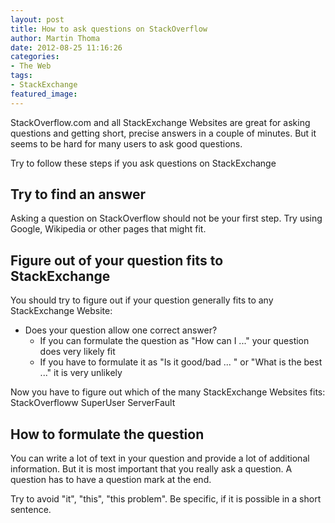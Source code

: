 ```yaml
---
layout: post
title: How to ask questions on StackOverflow
author: Martin Thoma
date: 2012-08-25 11:16:26
categories: 
- The Web
tags: 
- StackExchange
featured_image: 
---
```

StackOverflow.com and all StackExchange Websites are great for asking questions and getting short, precise answers in a couple of minutes. But it seems to be hard for many users to ask good questions.

Try to follow these steps if you ask questions on StackExchange

<h2>Try to find an answer</h2>
Asking a question on StackOverflow should not be your first step. Try using Google, Wikipedia or other pages that might fit.

<h2>Figure out of your question fits to StackExchange</h2>
You should try to figure out if your question generally fits to any StackExchange Website:

<ul>
  <li>Does your question allow one correct answer? 
    <ul>
      <li>If you can formulate the question as "How can I ..." your question does very likely fit</li>
      <li>If you have to formulate it as "Is it good/bad ... " or "What is the best ..." it is very unlikely</li>
    </ul>
  </li>
</ul>

Now you have to figure out which of the many StackExchange Websites fits:
StackOverfloww
SuperUser
ServerFault

<h2>How to formulate the question</h2>
You can write a lot of text in your question and provide a lot of additional information. But it is most important that you really ask a question. A question has to have a question mark at the end.

Try to avoid "it", "this", "this problem". Be specific, if it is possible in a short sentence.